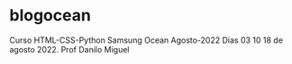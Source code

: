 # blogocean
Curso HTML-CSS-Python Samsung Ocean Agosto-2022
Dias 03 10 18 de agosto 2022.
Prof Danilo Miguel
